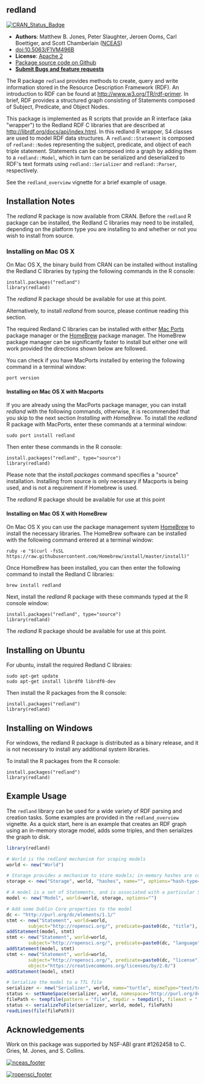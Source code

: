## redland
[![CRAN_Status_Badge](http://www.r-pkg.org/badges/version/redland)](http://cran.r-project.org/package=redland)

- **Authors**: Matthew B. Jones, Peter Slaughter, Jeroen Ooms, Carl Boettiger, and Scott Chamberlain ([NCEAS](http://www.nceas.ucsb.edu))
- [doi:10.5063/F1VM496B](http://doi.org/10.5063/F1VM496B)
- **License**: [Apache 2](http://opensource.org/licenses/Apache-2.0)
- [Package source code on Github](https://github.com/ropensci/redland-bindings)
- [**Submit Bugs and feature requests**](https://github.com/ropensci/redland-bindings/issues)

The R package `redland` provides methods to create, query and write information 
stored in the Resource Description Framework (RDF). An introduction to RDF can be 
found at http://www.w3.org/TR/rdf-primer.  In brief, RDF provides a structured
graph consisting of Statements composed of Subject, Predicate, and Object Nodes.

This package is implemented as R scripts that provide an R interface (aka 
"wrapper") to the Redland RDF C libraries that are described at 
http://librdf.org/docs/api/index.html.  In this redland R wrapper, S4 classes are
used to model RDF data structures.   A `redland::Statement` is composed of 
`redland::Node`s representing the subject, predicate, and object of each triple 
statement.  Statements can be composed into a graph by adding them to a 
`redland::Model`, which in turn can be serialized and deserialized to RDF's text 
formats using `redland::Serializer` and `redland::Parser`, respectively.

See the `redland_overview` vignette for a brief example of usage.

## Installation Notes 

The *redland* R package is now available from CRAN. Before the `redland` R package can be installed, the Redland C libraries may need to be installed, depending on the platform type you are installing to and whether or not you wish to install
from source.

### Installing on Mac OS X

On Mac OS X, the binary build from CRAN can be installed without installing the Redland C libraries by typing the
following commands in the R console:

```
install.packages("redland")
library(redland)
```

The *redland* R package should be available for use at this point.

Alternatively, to install *redland* from source, please continue reading this section.

The required Redland C libraries can be installed with either [Mac Ports](https://www.macports.org) package manager
or the [HomeBrew](http://brew.sh) package manager. The HomeBrew package manager can be significantly faster to install
but either one will work provided the directions shown below are followed.

You can check if you have MacPorts installed by entering the following command in a terminal window:

```
port version
```

#### Installing on Mac OS X with Macports
If you are already using the MacPorts package manager, you can install *redland* with the following commands, 
otherwise, it is recommended that you skip to the next section *Installing with HomeBrew*. To install
the *redland* R package with MacPorts, enter these commands at a terminal window:

```
sudo port install redland
```
Then enter these commands in the R console:
```
install.packages("redland", type="source")
library(redland)
```

Please note that the *install.packages* command specifies a "source" installation. Installing from
source is only necessary if Macports is being used, and is not a requirement if Homebrew is used.

The *redland* R package should be available for use at this point

#### Installing on Mac OS X with HomeBrew
On Mac OS X you can use the package management system [HomeBrew](http://brew.sh) to install the 
necessary libraries. The HomeBrew software can be installed with the following command entered at a terminal window:

```
ruby -e "$(curl -fsSL https://raw.githubusercontent.com/Homebrew/install/master/install)"
```

Once HomeBrew has been installed, you can then enter the following command to install the Redland C libraries:

```
brew install redland
```

Next, install the *redland* R package with these commands typed at the R console window:
```
install.packages("redland", type="source")
library(redland)
```
  
The *redland* R package should be available for use at this point.

## Installing on Ubuntu

For ubuntu, install the required Redland C libraies:

```
sudo apt-get update
sudo apt-get install librdf0 librdf0-dev
```

Then install the R packages from the R console:

```
install.packages("redland")
library(redland)
```

## Installing on Windows

For windows, the redland R package is distributed as a binary release, and it is not necessary to install any 
additional system libraries.

To install the R packages from the R console:

```
install.packages("redland")
library(redland)
```

## Example Usage

The `redland` library can be used for a wide variety of RDF parsing and creation tasks.  Some examples
are provided in the `redland_overview` vignette.  As a quick start, here is an example that
creates an RDF graph using an in-memory storage model, adds some triples, and then
serializes the graph to disk.

```r
library(redland)

# World is the redland mechanism for scoping models
world <- new("World")

# Storage provides a mechanism to store models; in-memory hashes are convenient for small models
storage <- new("Storage", world, "hashes", name="", options="hash-type='memory'")

# A model is a set of Statements, and is associated with a particular Storage instance
model <- new("Model", world=world, storage, options="")

# Add some Dublin Core properties to the model
dc <- "http://purl.org/dc/elements/1.1/"
stmt <- new("Statement", world=world, 
        subject="http://ropensci.org/", predicate=paste0(dc, "title"), object="ROpenSci")
addStatement(model, stmt)
stmt <- new("Statement", world=world, 
        subject="http://ropensci.org/", predicate=paste0(dc, "language"), object="en")
addStatement(model, stmt)
stmt <- new("Statement", world=world, 
        subject="http://ropensci.org/", predicate=paste0(dc, "license"), 
        object="https://creativecommons.org/licenses/by/2.0/")
addStatement(model, stmt)

# Serialize the model to a TTL file
serializer <- new("Serializer", world, name="turtle", mimeType="text/turtle")
status <- setNameSpace(serializer, world, namespace="http://purl.org/dc/elements/1.1/", prefix="dc")  
filePath <- tempfile(pattern = "file", tmpdir = tempdir(), fileext = ".ttl")
status <- serializeToFile(serializer, world, model, filePath)
readLines(file(filePath))
```

## Acknowledgements
Work on this package was supported by NSF-ABI grant #1262458 to C. Gries, M. Jones, and S. Collins. 

[![nceas_footer](https://www.nceas.ucsb.edu/files/newLogo_0.png)](http://www.nceas.ucsb.edu)

[![ropensci_footer](http://ropensci.org/public_images/github_footer.png)](http://ropensci.org)
